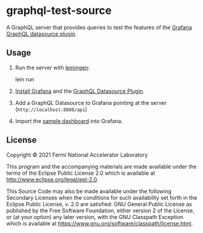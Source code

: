 # graphql-test-source

A GraphQL server that provides queries to test the features of the
[Grafana](https://grafana.com) [GraphQL datasource
plugin](https://github.com/fifemon/graphql-datasource). 

## Usage

1. Run the server with [leiningen](https://github.com/technomancy/leiningen):

    lein run
    
2. [Install
   Grafana](https://grafana.com/docs/grafana/latest/installation/?pg=docs) and
   the [GraphQL Datasource
   Plugin](https://grafana.com/grafana/plugins/fifemon-graphql-datasource/?tab=installation).

3. Add a GraphQL Datasource to Grafana pointing at the server (`http://localhost:8888/api`)

5. Import the [sample
   dashboard](https://raw.githubusercontent.com/fifemon/graphql-test-source/master/doc/graphql-test-dashboard.json)
   into Grafana.

## License

Copyright © 2021 Fermi National Accelerator Laboratory

This program and the accompanying materials are made available under the
terms of the Eclipse Public License 2.0 which is available at
http://www.eclipse.org/legal/epl-2.0.

This Source Code may also be made available under the following Secondary
Licenses when the conditions for such availability set forth in the Eclipse
Public License, v. 2.0 are satisfied: GNU General Public License as published by
the Free Software Foundation, either version 2 of the License, or (at your
option) any later version, with the GNU Classpath Exception which is available
at https://www.gnu.org/software/classpath/license.html.
